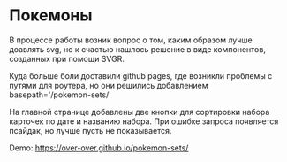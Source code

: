 # Покемоны
В процессе работы возник вопрос о том, каким образом лучше доавлять svg, но к счастью нашлось решение в виде компонентов, созданных при помощи SVGR.

Куда больше боли доставили github pages, где возникли проблемы с путями для роутера, но они решились добавлением basepath='/pokemon-sets/'

На главной странице добавлены две кнопки для сортировки набора карточек по дате и названию набора.
При ошибке запроса появляется псайдак, но лучше пусть не показывается.

Demo:
https://over-over.github.io/pokemon-sets/
